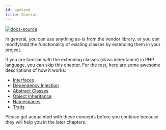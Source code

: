 ```yaml
---
id: backend
title: General
---
```


[![docs-source](https://img.shields.io/badge/source-eightshift--libs-blue?style=for-the-badge&logo=php&labelColor=2a2a2a)](https://github.com/hhftechtips/eightshift-libs/tree/5.0.0)

In general, you can use anything as-is from the vendor library, or you can modify/add the functionality of existing classes by extending them in your project.

If you are familiar with the extending classes (class inheritance) in PHP language, you can skip this chapter. For the rest, here are some awesome descriptions of how it works:

* [Interfaces](https://www.php.net/manual/en/language.oop5.interfaces.php)
* [Dependency Injection](https://en.wikipedia.org/wiki/Dependency_injection)
* [Abstract Classes](https://www.php.net/manual/en/language.oop5.abstract.php)
* [Object Inheritance](https://www.php.net/manual/en/language.oop5.inheritance.php)
* [Namespaces](https://www.php.net/manual/en/language.namespaces.php)
* [Traits](https://www.php.net/manual/en/language.oop5.traits.php)

Please get acquainted with these concepts before you continue because they will help you in the later chapters.
